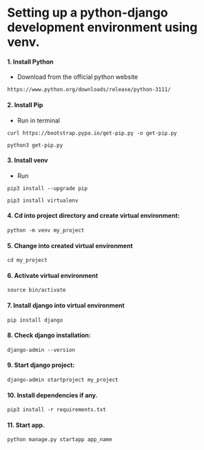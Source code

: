 # Setting up a python-django development environment using venv.
#### 1. Install Python
- Download from the official python website
```
https://www.python.org/downloads/release/python-3111/
```
#### 2. Install Pip
- Run in terminal
```
curl https://bootstrap.pypa.io/get-pip.py -o get-pip.py
```
```
python3 get-pip.py
```
#### 3. Install venv
- Run
```
pip3 install --upgrade pip
```
```
pip3 install virtualenv
```

#### 4. Cd into project directory and create virtual environment:
```
python -m venv my_project
```
#### 5. Change into created virtual environment
```
cd my_project
```

#### 6. Activate virtual environment
```
source bin/activate
```
#### 7. Install django into virtual environment
```
pip install django
```
#### 8. Check django installation:
```
django-admin --version
```
#### 9. Start django project:
```
django-admin startproject my_project
```
#### 10. Install dependencies if any.
```
pip3 install -r requirements.txt
```
#### 11. Start app.
```
python manage.py startapp app_name
```


